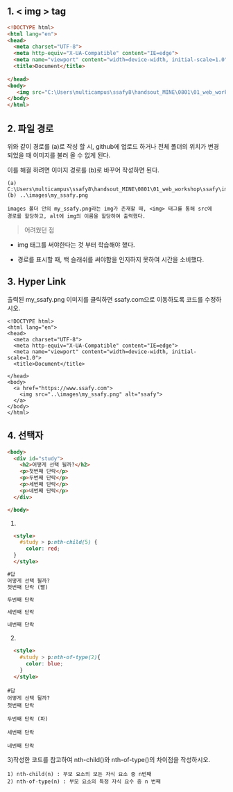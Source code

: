 ## 1. < img > tag

```html
<!DOCTYPE html>
<html lang="en">
<head>
  <meta charset="UTF-8">
  <meta http-equiv="X-UA-Compatible" content="IE=edge">
  <meta name="viewport" content="width=device-width, initial-scale=1.0">
  <title>Document</title>
  
</head>
<body>
   <img src="C:\Users\multicampus\ssafy8\handsout_MINE\0801\01_web_workshop\ssafy\images" alt="ssafy">
</body>
</html>
```



## 2. 파일 경로

위와 같이 경로를 (a)로 작성 할 시, github에 업로드 하거나 전체 폴더의 위치가 변경 되었을 때 이미지를 불러 올 수 없게 된다.

이를 해결 하려면 이미지 경로를 (b)로 바꾸어 작성하면 된다.

```
(a) C:\Users\multicampus\ssafy8\handsout_MINE\0801\01_web_workshop\ssafy\images
(b) ..\images\my_ssafy.png
```

```
images 폴더 안의 my_ssafy.png라는 img가 존재할 때, <img> 태그를 통해 src에 
경로를 할당하고, alt에 img의 이름을 할당하여 출력했다.
```

> 어려웠던 점

- img 태그를 써야한다는 것 부터 학습해야 했다.

- 경로를 표시할 때, 백 슬래쉬를 써야함을 인지하지 못하여 시간을 소비했다.





## 3. Hyper Link

출력된 my_ssafy.png 이미지를 클릭하면 ssafy.com으로 이동하도록 코드를 수정하시오.

```
<!DOCTYPE html>
<html lang="en">
<head>
  <meta charset="UTF-8">
  <meta http-equiv="X-UA-Compatible" content="IE=edge">
  <meta name="viewport" content="width=device-width, initial-scale=1.0">
  <title>Document</title>
  
</head>
<body>
  <a href="https://www.ssafy.com">
    <img src="..\images\my_ssafy.png" alt="ssafy">
  </a>
</body>
</html>
```



## 4. 선택자

```html
<body>
  <div id="study">
    <h2>어떻게 선택 될까?</h2>
    <p>첫번째 단락</p>
    <p>두번째 단락</p>
    <p>세번째 단락</p>
    <p>네번째 단락</p>
  </div>

</body>
```

1)

```html
  <style>
    #study > p:nth-child(5) {
      color: red;
  }
  </style>
```

```html
#답
어떻게 선택 될까?
첫번째 단락 (빨)

두번째 단락

세번째 단락

네번째 단락
```



2)

```html
  <style>
    #study > p:nth-of-type(2){
      color: blue;
    }
  </style>
```

```
#답 
어떻게 선택 될까?
첫번째 단락 

두번째 단락 (파)

세번째 단락

네번째 단락
```



3)작성한 코드를 참고하여 nth-child()와 nth-of-type()의 차이점을 작성하시오.

```
1) nth-child(n) : 부모 요소의 모든 자식 요소 중 n번째
2) nth-of-type(n) : 부모 요소의 특정 자식 요수 중 n 번째
```

 
